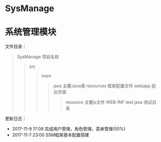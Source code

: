 # SysManage
系统管理模块
=======================================
文件目录：
>SysManage				项目名称
>>src	
>>>main
>>>>java	主要Java类
>>>>resources	框架配置文件
>>>>webapp	前台页面
>>>>>resource	主要js文件
>>>>>WEB-INF
>>>test
>>>>java	测试目录

更新日志：
- 2017-11-9 17:08    完成用户管理，角色管理，菜单管理(50%)
- 2017-11-7 23:00    SSM框架基本配置搭建
